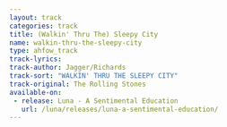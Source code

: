 ```yaml
---
layout: track
categories: track
title: (Walkin' Thru The) Sleepy City
name: walkin-thru-the-sleepy-city
type: ahfow_track
track-lyrics: 
track-author: Jagger/Richards
track-sort: "WALKIN' THRU THE SLEEPY CITY"
track-original: The Rolling Stones
available-on:
 - release: Luna - A Sentimental Education
   url: /luna/releases/luna-a-sentimental-education/
---
```

